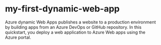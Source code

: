 # my-first-dynamic-web-app
Azure dynamic Web Apps publishes a website to a production environment by building apps from an Azure DevOps or GitHub repository. In this quickstart, you deploy a web application to Azure Web apps using the Azure portal.

